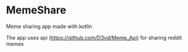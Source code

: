 # MemeShare

Meme sharing app made with kotlin

The app uses api (https://github.com/D3vd/Meme_Api) for sharing reddit memes
